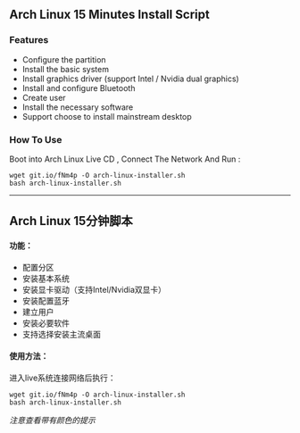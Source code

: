 ## Arch Linux 15 Minutes Install Script

### Features
* Configure the partition
* Install the basic system
* Install graphics driver (support Intel / Nvidia dual graphics)
* Install and configure Bluetooth
* Create user
* Install the necessary software
* Support choose to install mainstream desktop

### How To Use
Boot into Arch Linux Live CD , Connect The Network And Run :
```
wget git.io/fNm4p -O arch-linux-installer.sh
bash arch-linux-installer.sh
```

---

## Arch Linux 15分钟脚本

#### 功能：
* 配置分区
* 安装基本系统
* 安装显卡驱动（支持Intel/Nvidia双显卡）
* 安装配置蓝牙
* 建立用户
* 安装必要软件
* 支持选择安装主流桌面

#### 使用方法：
进入live系统连接网络后执行：
```
wget git.io/fNm4p -O arch-linux-installer.sh
bash arch-linux-installer.sh
```

*注意查看带有颜色的提示*

